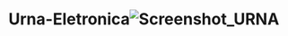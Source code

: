 # Urna-Eletronica![Screenshot_URNA](https://user-images.githubusercontent.com/92333990/191969945-52dde8c9-f04f-403d-b421-067f2f1d50dc.png)
